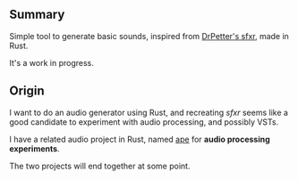## Summary

Simple tool to generate basic sounds, inspired from [DrPetter's sfxr](http://www.drpetter.se/project_sfxr.html), made in Rust.

It's a work in progress.

## Origin

I want to do an audio generator using Rust, and recreating _sfxr_ seems like a good candidate to experiment with audio processing, and possibly VSTs.

I have a related audio project in Rust, named [ape](/projects/ape) for **audio processing experiments**.

The two projects will end together at some point.
